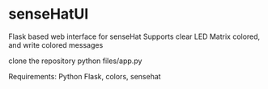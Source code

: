 # senseHatUI

Flask based web interface for senseHat
Supports clear LED Matrix colored, and write colored messages

clone the repository
python files/app.py

Requirements:
Python Flask, colors, sensehat

